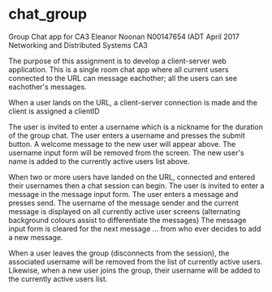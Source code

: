 # chat_group
Group Chat app for CA3
Eleanor Noonan N00147654
IADT April 2017
Networking and Distributed Systems CA3


The purpose of this assignment is to develop a client-server web application.
This is a single room chat app where all current users connected to the URL can message eachother; 
all the users can see eachother's messages.

When a user lands on the URL, a client-server connection is made and the client is assigned a clientID

The user is invited to enter a username which is a nickname for the duration of the group chat.
The user enters a username and presses the submit button.
A welcome message to the new user will appear above.
The username input form will be removed from the screen.
The new user's name is added to the currently active users list above.

When two or more users have landed on the URL, connected and entered their usernames then a chat session can begin.
The user is invited to enter a message in the message input form.
The user enters a message and presses send.
The username of the message sender and the current message is displayed on all currently active user screens 
(alternating background colours assist to differentiate the messages)
The message input form is cleared for the next message ... from who ever decides to add a new message.

When a user leaves the group (disconnects from the session), 
the associated username will be removed from the list of currently active users.
Likewise, when a new user joins the group, their username will be added to the currently active users list.

